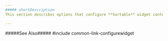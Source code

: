 ```yaml
---
##### shortDescription
This section describes options that configure **Sortable** widget content, behavior, and appearance.

---
```

#####See Also#####
#include common-link-configurewidget
